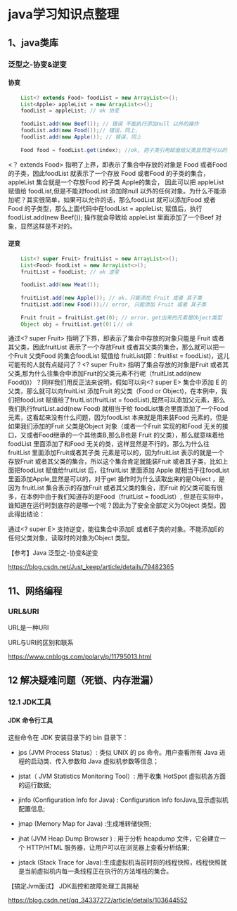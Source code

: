 # java学习知识点整理

## 1、java类库

### 泛型之-协变&逆变

#### 协变

```java
    List<? extends Food> foodList = new ArrayList<>();
    List<Apple> appleList = new ArrayList<>();
    foodList = appleList; // ok 协变
    
    foodList.add(new Beef()); // 错误 不能执行添加null 以外的操作
    foodList.add(new Food());// 错误，同上，
    foodlist.add(new Apple()); // 错误，同上
    
    Food food = foodList.get(index); //ok, 把子类引用赋值给父类显然是可以的
```

<？ extends Food> 指明了上界，即表示了集合中存放的对象是 Food 或者Food 的子类，因此foodList 就表示了一个存放 Food 或者Food 的子类的集合，appleList 集合就是一个存放Food 的子类 Apple的集合， 因此可以把 appleList 赋值给 foodList,但是不能对foodList 添加除null 以外的任何对象。为什么不能添加呢？其实很简单，如果可以允许的话，那么foodList 就可以添加Food 或者Food 的子类型，那么上面代码中在foodList = appleList; 赋值后，执行foodList.add(new Beef()); 操作就会导致给 appleList 里面添加了一个Beef 对象，显然这样是不对的。

#### 逆变

```java
    List<? super Fruit> fruitList = new ArrayList<>();
    List<Food> foodList = new ArrayList<>();
    fruitList = foodList; // ok 逆变
    
    foodList.add(new Meat()); 
    
    fruitList.add(new Apple()); // ok，只能添加 Fruit 或者 其子类
    fruitList.add(new Food());// error, 只能添加 Fruit 或者 其子类
    
    Fruit fruit = fruitList.get(0); // error，get出来的元素是Object类型
    Object obj = fruitList.get(0)；// ok 
```


通过<? super Fruit> 指明了下界，即表示了集合中存放的对象只能是 Fruit 或者其父类，因此fruitList 表示了一个存放Fruit 或者其父类的集合，那么就可以把一个Fruit 父类Food 的集合foodList 赋值给 fruitList(即：fruitlist = foodList)，这儿可能有的人就有点疑问了？<? super Fruit> 指明了集合存放的对象是Fruit 或者其父类,那为什么往集合中添加Fruit的父类元素不行呢（fruitList.add(new Food())）？同样我们用反正法来说明，假如可以向<? super E> 集合中添加 E 的父类，那么就可以向fruitList 添加Fruit 的父类（Food or Object)，在本例中，我们把foodList 赋值给了fruitList(fruitList = foodList),既然可以添加父元素，那么我们执行fruitList.add(new Food) 就相当于给 foodList集合里面添加了一个Food元素，这看起来没有什么问题，因为foodList 本来就是用来装Food 元素的，但是如果我们添加的Fruit 父类是Object 对象（或者一个Fruit 实现的和Food 无关的接口，又或者Food继承的一个其他类B,那么B也是 Fruit 的父类），那么就意味着给foodList 里面添加了和Food 无关的类，这样显然是不行的。那么为什么往fruitList 里面添加Fruit或者其子类 元素是可以的，因为fruitList 表示的就是一个存放Fruit 或者其父类的集合，所以这个集合肯定就能装Fruit 或者其子类，比如上面把foodList 赋值给fruitList 后，往fruitList 里面添加 Apple 就相当于往foodList 里面添加Apple,显然是可以的，对于get 操作时为什么读取出来的是Object ，是因为 fruitList 集合表示的存放Fruit 或者其父类的集合，而Fruit 的父类可能有很多，在本例中由于我们知道存的是Food（fruitList = foodList）, 但是在实际中，谁知道在运行时到底存的是哪一个呢？因此为了安全全部定义为Object 类型。因此得出结论：

通过<? super E> 支持逆变，能往集合中添加E 或者E子类的对象。不能添加E的任何父类对象，读取时的对象为Object 类型。


【参考】Java 泛型之-协变&逆变

https://blog.csdn.net/Just_keep/article/details/79482365

## 11、网络编程

### URL&URI

URL是一种URI

URL与URI的区别和联系

https://www.cnblogs.com/polary/p/11795013.html

## 12 解决疑难问题（死锁、内存泄漏）

### 12.1 JDK工具

#### JDK 命令行工具

这些命令在 JDK 安装目录下的 bin 目录下：

- jps (JVM Process Status）: 类似 UNIX 的 ps 命令。用户查看所有 Java 进程的启动类、传入参数和 Java 虚拟机参数等信息；

- jstat（ JVM Statistics Monitoring Tool）: 用于收集 HotSpot 虚拟机各方面的运行数据;

- jinfo (Configuration Info for Java) : Configuration Info forJava,显示虚拟机配置信息;

- jmap (Memory Map for Java) :生成堆转储快照;

- jhat (JVM Heap Dump Browser ) : 用于分析 heapdump 文件，它会建立一个 HTTP/HTML 服务器，让用户可以在浏览器上查看分析结果;

- jstack (Stack Trace for Java):生成虚拟机当前时刻的线程快照，线程快照就是当前虚拟机内每一条线程正在执行的方法堆栈的集合。

【搞定Jvm面试】 JDK监控和故障处理工具揭秘

https://blog.csdn.net/qq_34337272/article/details/103644552